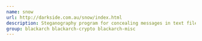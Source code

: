 ```yaml
---
name: snow
url: http://darkside.com.au/snow/index.html
description: Steganography program for concealing messages in text files.
group: blackarch blackarch-crypto blackarch-misc
---
```

